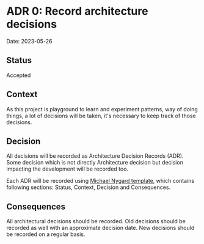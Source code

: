 # ADR 0: Record architecture decisions

Date: 2023-05-26

## Status

Accepted

## Context

As this project is playground to learn and experiment patterns, way of doing things, a lot of decisions will be taken, it's necessary to keep track of those decisions.

## Decision

All decisions will be recorded as Architecture Decision Records (ADR).
Some decision which is not directly Architecture decision but decision impacting the development will be recorded too.

Each ADR will be recorded using [Michael Nygard template](http://thinkrelevance.com/blog/2011/11/15/documenting-architecture-decisions), which contains following sections: Status, Context, Decision and Consequences.

## Consequences

All architectural decisions should be recorded. Old decisions should be recorded as well with an approximate decision date. New decisions should be recorded on a regular basis.